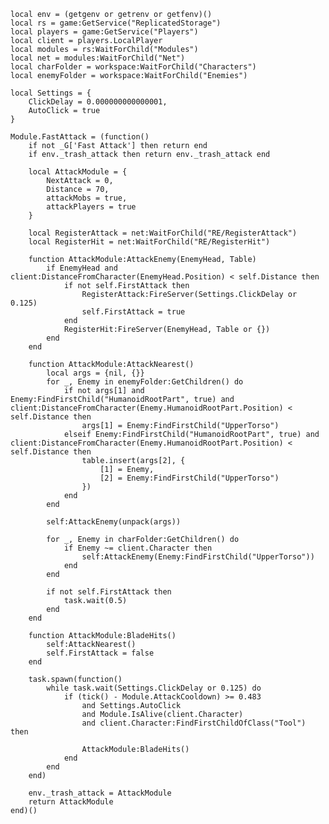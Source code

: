     local env = (getgenv or getrenv or getfenv)()
    local rs = game:GetService("ReplicatedStorage")
    local players = game:GetService("Players")
    local client = players.LocalPlayer
    local modules = rs:WaitForChild("Modules")
    local net = modules:WaitForChild("Net")
    local charFolder = workspace:WaitForChild("Characters")
    local enemyFolder = workspace:WaitForChild("Enemies")

    local Settings = {
        ClickDelay = 0.000000000000001,
        AutoClick = true
    }

    Module.FastAttack = (function()
        if not _G['Fast Attack'] then return end
        if env._trash_attack then return env._trash_attack end

        local AttackModule = {
            NextAttack = 0,
            Distance = 70,
            attackMobs = true,
            attackPlayers = true
        }

        local RegisterAttack = net:WaitForChild("RE/RegisterAttack")
        local RegisterHit = net:WaitForChild("RE/RegisterHit")

        function AttackModule:AttackEnemy(EnemyHead, Table)
            if EnemyHead and client:DistanceFromCharacter(EnemyHead.Position) < self.Distance then
                if not self.FirstAttack then
                    RegisterAttack:FireServer(Settings.ClickDelay or 0.125)
                    self.FirstAttack = true
                end
                RegisterHit:FireServer(EnemyHead, Table or {})
            end
        end

        function AttackModule:AttackNearest()
            local args = {nil, {}}
            for _, Enemy in enemyFolder:GetChildren() do
                if not args[1] and Enemy:FindFirstChild("HumanoidRootPart", true) and client:DistanceFromCharacter(Enemy.HumanoidRootPart.Position) < self.Distance then
                    args[1] = Enemy:FindFirstChild("UpperTorso")
                elseif Enemy:FindFirstChild("HumanoidRootPart", true) and client:DistanceFromCharacter(Enemy.HumanoidRootPart.Position) < self.Distance then
                    table.insert(args[2], {
                        [1] = Enemy,
                        [2] = Enemy:FindFirstChild("UpperTorso")
                    })
                end
            end

            self:AttackEnemy(unpack(args))

            for _, Enemy in charFolder:GetChildren() do
                if Enemy ~= client.Character then
                    self:AttackEnemy(Enemy:FindFirstChild("UpperTorso"))
                end
            end

            if not self.FirstAttack then
                task.wait(0.5)
            end
        end

        function AttackModule:BladeHits()
            self:AttackNearest()
            self.FirstAttack = false
        end

        task.spawn(function()
            while task.wait(Settings.ClickDelay or 0.125) do
                if (tick() - Module.AttackCooldown) >= 0.483 
                    and Settings.AutoClick 
                    and Module.IsAlive(client.Character) 
                    and client.Character:FindFirstChildOfClass("Tool") then

                    AttackModule:BladeHits()
                end
            end
        end)

        env._trash_attack = AttackModule
        return AttackModule
    end)()
